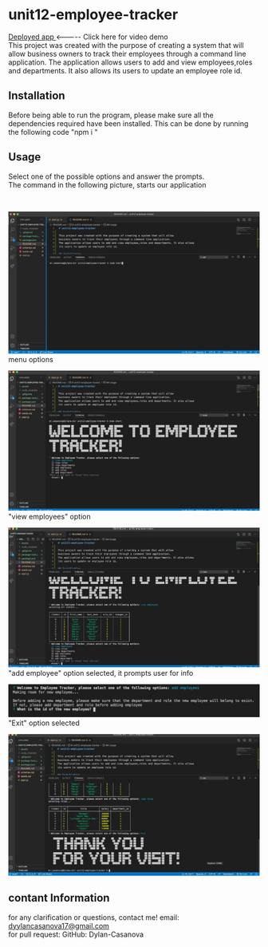 # unit12-employee-tracker
<a href="https://youtu.be/b3Mxo7VFWH8 "> Deployed app </a> <----- Click here for video demo <br>
This project was created with the purpose of creating a system that will allow
business owners to track their employees through a command line application.
The application allows users to add and view employees,roles and departments. It also allows
its users to update an employee role id.

## Installation
Before being able to run the program, please make sure all the dependencies required have been installed. 
This can be done by running the following code "npm i "

## Usage
Select one of the possible options and answer the prompts.
<br>
The command in the following picture, starts our application

<br>

![initial page](./assets/number1.png)
<br>
menu options

![possible options](./assets/number2.png)
<br>
"view employees" option

![employee table](./assets/number3.png)
<br>
"add employee" option selected, it prompts user for info

![add employee](./assets/number4.png)
<br>
"Exit" option selected

![Exit option](./assets/number5.png)



## contant Information
for any clarification or questions, contact me! email: dyylancasanova17@gmail.com <br>
for pull request:
GitHub: Dylan-Casanova
